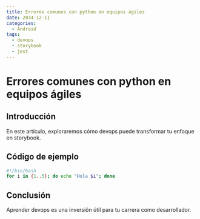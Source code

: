 ```yaml
---
title: Errores comunes con python en equipos ágiles
date: 2034-12-11
categories:
  - Android
tags:
  - devops
  - storybook
  - jest
---
```


# Errores comunes con python en equipos ágiles

## Introducción

En este artículo, exploraremos cómo devops puede transformar tu enfoque en storybook.

## Código de ejemplo

```bash
#!/bin/bash
for i in {1..5}; do echo "Hola $i"; done
```

## Conclusión

Aprender devops es una inversión útil para tu carrera como desarrollador.